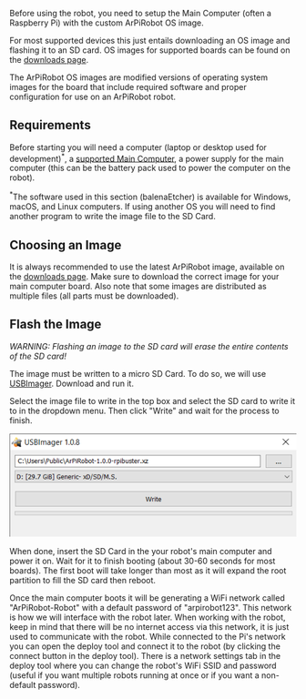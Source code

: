 
Before using the robot, you need to setup the Main Computer (often a Raspberry Pi) with the custom ArPiRobot OS image. 

For most supported devices this just entails downloading an OS image and flashing it to an SD card. OS images for supported boards can be found on the [downloads page](../../downloads.md).

The ArPiRobot OS images are modified versions of operating system images for the board that include required software and proper configuration for use on an ArPiRobot robot.


## Requirements

Before starting you will need a computer (laptop or desktop used for development)<sup>&ast;</sup>, a [supported Main Computer](../hardware/supportedhardware.md), a power supply for the main computer (this can be the battery pack used to power the computer on the robot).

<sup>&ast;</sup>The software used in this section (balenaEtcher) is available for Windows, macOS, and Linux computers. If using another OS you will need to find another program to write the image file to the SD Card.

## Choosing an Image

It is always recommended to use the latest ArPiRobot image, available on the [downloads page](../../downloads.md). Make sure to download the correct image for your main computer board. Also note that some images are distributed as multiple files (all parts must be downloaded).


## Flash the Image

*WARNING: Flashing an image to the SD card will erase the entire contents of the SD card!*

The image must be written to a micro SD Card. To do so, we will use [USBImager](https://bztsrc.gitlab.io/usbimager/). Download and run it.

Select the image file to write in the top box and select the SD card to write it to in the dropdown menu. Then click "Write" and wait for the process to finish.

![](../../img/usb_imager.png)

When done, insert the SD Card in the your robot's main computer and power it on.  Wait for it to finish booting (about 30-60 seconds for most boards). The first boot will take longer than most as it will expand the root partition to fill the SD card then reboot.

Once the main computer boots it will be generating a WiFi network called "ArPiRobot-Robot" with a default password of "arpirobot123". This network is how we will interface with the robot later. When working with the robot, keep in mind that there will be no internet access via this network, it is just used to communicate with the robot. While connected to the Pi's network you can open the deploy tool and connect it to the robot (by clicking the connect button in the deploy tool). There is a network settings tab in the deploy tool where you can change the robot's WiFi SSID and password (useful if you want multiple robots running at once or if you want a non-default password).
